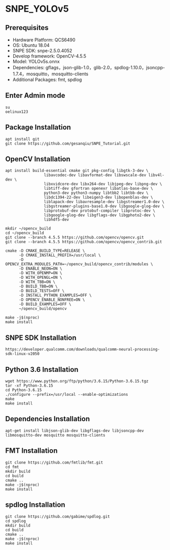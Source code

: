 # SNPE_YOLOv5

## Prerequisites
* Hardware Platform: QCS6490
* OS: Ubuntu 18.04
* SNPE SDK: snpe-2.5.0.4052
* Develop framework: OpenCV-4.5.5
* Model: YOLOv5s.onnx
* Dependencies: gflags，json-glib-1.0，glib-2.0，spdlog-1.10.0，jsoncpp-1.7.4，mosquitto，mosquitto-clients
* Additional Packages: fmt, spdlog 

## Enter Admin mode
```
su
oelinux123
```

## Package Installation
```
apt install git
git clone https://github.com/gesanqiu/SNPE_Tutorial.git
```

## OpenCV Installation
```
apt install build-essential cmake git pkg-config libgtk-3-dev \
                 libavcodec-dev libavformat-dev libswscale-dev libv4l-dev \
                 libxvidcore-dev libx264-dev libjpeg-dev libpng-dev \
                 libtiff-dev gfortran openexr libatlas-base-dev \
                 python3-dev python3-numpy libtbb2 libtbb-dev \
                 libdc1394-22-dev libeigen3-dev libopenblas-dev \
                 liblapack-dev libavresample-dev libgstreamer1.0-dev \
                 libgstreamer-plugins-base1.0-dev libgoogle-glog-dev \
                 libprotobuf-dev protobuf-compiler libprotoc-dev \
                 libgoogle-glog-dev libgflags-dev libgphoto2-dev \
                 libhdf5-dev
```
```
mkdir ~/opencv_build
cd ~/opencv_build
git clone --branch 4.5.5 https://github.com/opencv/opencv.git
git clone --branch 4.5.5 https://github.com/opencv/opencv_contrib.git
```
```
cmake -D CMAKE_BUILD_TYPE=RELEASE \
      -D CMAKE_INSTALL_PREFIX=/usr/local \
      -D OPENCV_EXTRA_MODULES_PATH=~/opencv_build/opencv_contrib/modules \
      -D ENABLE_NEON=ON \
      -D WITH_OPENMP=ON \
      -D WITH_OPENGL=ON \
      -D WITH_TBB=ON \
      -D BUILD_TBB=ON \
      -D BUILD_TESTS=OFF \
      -D INSTALL_PYTHON_EXAMPLES=OFF \
      -D OPENCV_ENABLE_NONFREE=ON \
      -D BUILD_EXAMPLES=OFF \
      ~/opencv_build/opencv
```
```
make -j$(nproc)
make install
```

## SNPE SDK Installation
```
https://developer.qualcomm.com/downloads/qualcomm-neural-processing-sdk-linux-v2050
```

## Python 3.6 Installation
```
wget https://www.python.org/ftp/python/3.6.15/Python-3.6.15.tgz
tar -xf Python-3.6.15
cd Python-3.6.15
./configure --prefix=/usr/local --enable-optimizations
make
make install
```

## Dependencies Installation
```
apt-get install libjson-glib-dev libgflags-dev libjsoncpp-dev libmosquitto-dev mosquitto mosquitto-clients
```

## FMT Installation
```
git clone https://github.com/fmtlib/fmt.git
cd fmt
mkdir build
cd build
cmake ..
make -j$(nproc)
make install
```

## spdlog Installation
```
git clone https://github.com/gabime/spdlog.git
cd spdlog
mkdir build
cd build
cmake ..
make -j$(nproc)
make install
```

